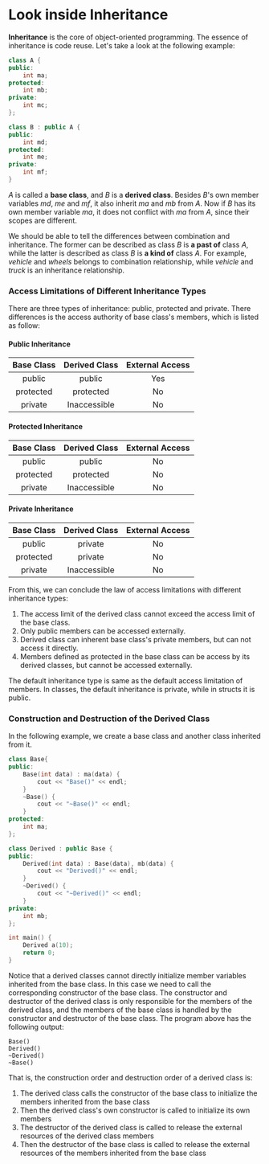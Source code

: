# Look inside Inheritance

**Inheritance** is the core of object-oriented programming. The essence of inheritance is code reuse. Let's take a look at the following example:

```cpp
class A {
public:
    int ma;
protected:
    int mb;
private:
    int mc;
};

class B : public A {
public:
    int md;
protected:
    int me;
private:
    int mf;
}
```

*A* is called a **base class**, and *B* is a **derived class**. Besides *B*'s own member variables *md*, *me* and *mf*, it also inherit  *ma* and *mb* from *A*. Now if *B* has its own member variable *ma*, it does not conflict with *ma* from *A*, since their scopes are different.

We should be able to tell the differences between combination and inheritance. The former can be described as class *B* is **a past of** class *A*, while the latter is described as class *B* is **a kind of** class *A*. For example, *vehicle* and *wheels* belongs to combination relationship, while *vehicle* and *truck* is an inheritance relationship.

### Access Limitations of Different Inheritance Types 

There are three types of inheritance: public, protected and private. There differences is the access authority of base class's members, which is listed as follow:

#### Public Inheritance

| Base Class | Derived Class | External Access |
| :--------: | :-----------: | :-------------: |
|   public   |    public     |       Yes       |
| protected  |   protected   |       No        |
|  private   | Inaccessible  |       No        |

#### Protected Inheritance

| Base Class | Derived Class | External Access |
| :--------: | :-----------: | :-------------: |
|   public   |    public     |       No        |
| protected  |   protected   |       No        |
|  private   | Inaccessible  |       No        |

#### Private Inheritance

| Base Class | Derived Class | External Access |
| :--------: | :-----------: | :-------------: |
|   public   |    private    |       No        |
| protected  |    private    |       No        |
|  private   | Inaccessible  |       No        |

From this, we can conclude the law of access limitations with different inheritance types:

1. The access limit of the derived class cannot exceed the access limit of the base class.
2. Only public members can be accessed externally.
3. Derived class can inherent base class's private members, but can not access it directly.
4. Members defined as protected in the base class can be access by its derived classes, but cannot be accessed externally.

The default inheritance type is same as the default access limitation of members. In classes, the default inheritance is private, while in structs it is public. 

### Construction and Destruction of the Derived Class

In the following example, we create a base class and another class inherited from it.

```cpp
class Base{
public:
    Base(int data) : ma(data) {
        cout << "Base()" << endl;
    }
    ~Base() {
    	cout << "~Base()" << endl;
    }
protected:
    int ma;
};

class Derived : public Base {
public:
    Derived(int data) : Base(data), mb(data) {
        cout << "Derived()" << endl;
    }
    ~Derived() {
        cout << "~Derived()" << endl;
    }
private:
    int mb;
};

int main() {
    Derived a(10);	
    return 0;
}
```

Notice that a derived classes cannot directly initialize member variables inherited from the base class. In this case we need to call the corresponding constructor of the base class. The constructor and destructor of the derived class is only responsible for the members of the derived class, and the members of the base class is handled by the constructor and destructor of the base class. The program above has the following output:

```
Base()
Derived()
~Derived()
~Base()
```

That is, the construction order and destruction order of a derived class is:

1. The derived class calls the constructor of the base class to initialize the members inherited from the base class
2. Then the derived class's own constructor is called to initialize its own members
3. The destructor of the derived class is called to release the external resources of the derived class members
4. Then the destructor of the base class is called to release the external resources of the members inherited from the base class

